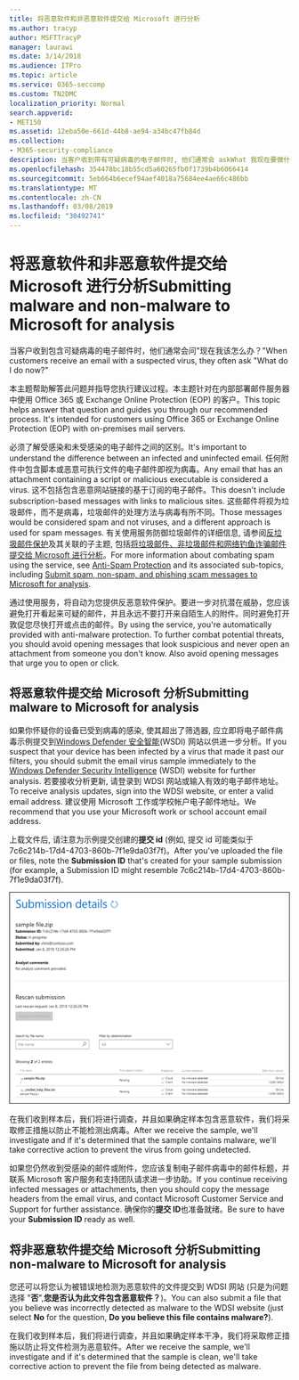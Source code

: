 ```yaml
---
title: 将恶意软件和非恶意软件提交给 Microsoft 进行分析
ms.author: tracyp
author: MSFTTracyP
manager: laurawi
ms.date: 3/14/2018
ms.audience: ITPro
ms.topic: article
ms.service: O365-seccomp
ms.custom: TN2DMC
localization_priority: Normal
search.appverid:
- MET150
ms.assetid: 12eba50e-661d-44b8-ae94-a34bc47fb84d
ms.collection:
- M365-security-compliance
description: 当客户收到带有可疑病毒的电子邮件时, 他们通常会 askWhat 我现在要做什么？
ms.openlocfilehash: 354478bc18b55cd5a60265fb0f1739b4b6066414
ms.sourcegitcommit: 5eb664b6ecef94aef4018a75684ee4ae66c486bb
ms.translationtype: MT
ms.contentlocale: zh-CN
ms.lasthandoff: 03/08/2019
ms.locfileid: "30492741"
---
```

# <a name="submitting-malware-and-non-malware-to-microsoft-for-analysis"></a><span data-ttu-id="f4ad8-103">将恶意软件和非恶意软件提交给 Microsoft 进行分析</span><span class="sxs-lookup"><span data-stu-id="f4ad8-103">Submitting malware and non-malware to Microsoft for analysis</span></span>

<span data-ttu-id="f4ad8-104">当客户收到包含可疑病毒的电子邮件时，他们通常会问"现在我该怎么办？"</span><span class="sxs-lookup"><span data-stu-id="f4ad8-104">When customers receive an email with a suspected virus, they often ask "What do I do now?"</span></span>
  
<span data-ttu-id="f4ad8-p101">本主题帮助解答此问题并指导您执行建议过程。本主题针对在内部部署邮件服务器中使用 Office 365 或 Exchange Online Protection (EOP) 的客户。</span><span class="sxs-lookup"><span data-stu-id="f4ad8-p101">This topic helps answer that question and guides you through our recommended process. It's intended for customers using Office 365 or Exchange Online Protection (EOP) with on-premises mail servers.</span></span>
  
<span data-ttu-id="f4ad8-107">必须了解受感染和未受感染的电子邮件之间的区别。</span><span class="sxs-lookup"><span data-stu-id="f4ad8-107">It's important to understand the difference between an infected and uninfected email.</span></span> <span data-ttu-id="f4ad8-108">任何附件中包含脚本或恶意可执行文件的电子邮件即视为病毒。</span><span class="sxs-lookup"><span data-stu-id="f4ad8-108">Any email that has an attachment containing a script or malicious executable is considered a virus.</span></span> <span data-ttu-id="f4ad8-109">这不包括包含恶意网站链接的基于订阅的电子邮件。</span><span class="sxs-lookup"><span data-stu-id="f4ad8-109">This doesn't include subscription-based messages with links to malicious sites.</span></span> <span data-ttu-id="f4ad8-110">这些邮件将视为垃圾邮件，而不是病毒，垃圾邮件的处理方法与病毒有所不同。</span><span class="sxs-lookup"><span data-stu-id="f4ad8-110">Those messages would be considered spam and not viruses, and a different approach is used for spam messages.</span></span> <span data-ttu-id="f4ad8-111">有关使用服务防御垃圾邮件的详细信息, 请参阅[反垃圾邮件保护](anti-spam-and-anti-malware-protection.md)及其关联的子主题, 包括[将垃圾邮件、非垃圾邮件和网络钓鱼诈骗邮件提交给 Microsoft 进行分析](submit-spam-non-spam-and-phishing-scam-messages-to-microsoft-for-analysis.md)。</span><span class="sxs-lookup"><span data-stu-id="f4ad8-111">For more information about combating spam using the service, see [Anti-Spam Protection](anti-spam-and-anti-malware-protection.md) and its associated sub-topics, including [Submit spam, non-spam, and phishing scam messages to Microsoft for analysis](submit-spam-non-spam-and-phishing-scam-messages-to-microsoft-for-analysis.md).</span></span> 
  
<span data-ttu-id="f4ad8-p103">通过使用服务，将自动为您提供反恶意软件保护。要进一步对抗潜在威胁，您应该避免打开看起来可疑的邮件，并且永远不要打开来自陌生人的附件。同时避免打开敦促您尽快打开或点击的邮件。</span><span class="sxs-lookup"><span data-stu-id="f4ad8-p103">By using the service, you're automatically provided with anti-malware protection. To further combat potential threats, you should avoid opening messages that look suspicious and never open an attachment from someone you don't know. Also avoid opening messages that urge you to open or click.</span></span>
  
## <a name="submitting-malware-to-microsoft-for-analysis"></a><span data-ttu-id="f4ad8-115">将恶意软件提交给 Microsoft 分析</span><span class="sxs-lookup"><span data-stu-id="f4ad8-115">Submitting malware to Microsoft for analysis</span></span>

<span data-ttu-id="f4ad8-116">如果你怀疑你的设备已受到病毒的感染, 使其超出了筛选器, 应立即将电子邮件病毒示例提交到[Windows Defender 安全智能](https://www.microsoft.com/wdsi/filesubmission)(WSDI) 网站以供进一步分析。</span><span class="sxs-lookup"><span data-stu-id="f4ad8-116">If you suspect that your device has been infected by a virus that made it past our filters, you should submit the email virus sample immediately to the [Windows Defender Security Intelligence](https://www.microsoft.com/wdsi/filesubmission) (WSDI) website for further analysis.</span></span> <span data-ttu-id="f4ad8-117">若要接收分析更新, 请登录到 WDSI 网站或输入有效的电子邮件地址。</span><span class="sxs-lookup"><span data-stu-id="f4ad8-117">To receive analysis updates, sign into the WDSI website, or enter a valid email address.</span></span> <span data-ttu-id="f4ad8-118">建议使用 Microsoft 工作或学校帐户电子邮件地址。</span><span class="sxs-lookup"><span data-stu-id="f4ad8-118">We recommend that you use your Microsoft work or school account email address.</span></span> 
  
<span data-ttu-id="f4ad8-119">上载文件后, 请注意为示例提交创建的**提交 id** (例如, 提交 id 可能类似于 7c6c214b-17d4-4703-860b-7f1e9da03f7f)。</span><span class="sxs-lookup"><span data-stu-id="f4ad8-119">After you've uploaded the file or files, note the **Submission ID** that's created for your sample submission (for example, a Submission ID might resemble 7c6c214b-17d4-4703-860b-7f1e9da03f7f).</span></span> 
  
![Windows Defender 安全智能网站中的提交详细信息](media/EOP-Malware-Protection-Center.png)
  
<span data-ttu-id="f4ad8-121">在我们收到样本后，我们将进行调查，并且如果确定样本包含恶意软件，我们将采取修正措施以防止不能检测出病毒。</span><span class="sxs-lookup"><span data-stu-id="f4ad8-121">After we receive the sample, we'll investigate and if it's determined that the sample contains malware, we'll take corrective action to prevent the virus from going undetected.</span></span>
  
<span data-ttu-id="f4ad8-122">如果您仍然收到受感染的邮件或附件，您应该复制电子邮件病毒中的邮件标题，并联系 Microsoft 客户服务和支持团队请求进一步协助。</span><span class="sxs-lookup"><span data-stu-id="f4ad8-122">If you continue receiving infected messages or attachments, then you should copy the message headers from the email virus, and contact Microsoft Customer Service and Support for further assistance.</span></span> <span data-ttu-id="f4ad8-123">确保你的**提交 ID**也准备就绪。</span><span class="sxs-lookup"><span data-stu-id="f4ad8-123">Be sure to have your **Submission ID** ready as well.</span></span> 
  
## <a name="submitting-non-malware-to-microsoft-for-analysis"></a><span data-ttu-id="f4ad8-124">将非恶意软件提交给 Microsoft 分析</span><span class="sxs-lookup"><span data-stu-id="f4ad8-124">Submitting non-malware to Microsoft for analysis</span></span>

<span data-ttu-id="f4ad8-125">您还可以将您认为被错误地检测为恶意软件的文件提交到 WDSI 网站 (只是为问题选择 "**否**",**您是否认为此文件包含恶意软件？**)。</span><span class="sxs-lookup"><span data-stu-id="f4ad8-125">You can also submit a file that you believe was incorrectly detected as malware to the WDSI website (just select **No** for the question, **Do you believe this file contains malware?**).</span></span>
  
<span data-ttu-id="f4ad8-126">在我们收到样本后，我们将进行调查，并且如果确定样本干净，我们将采取修正措施以防止将文件检测为恶意软件。</span><span class="sxs-lookup"><span data-stu-id="f4ad8-126">After we receive the sample, we'll investigate and if it's determined that the sample is clean, we'll take corrective action to prevent the file from being detected as malware.</span></span>
  

